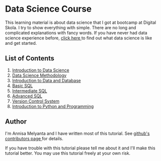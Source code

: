 <h1> Data Science Course </h1>

<p>
  This learning material is about data science that I got at bootcamp at Digital Skola. 
  I try to show everything with simple. 
  There are no long and complicated explanations with fancy words. 
  If you have never had data science experience before, 
  <a href='https://github.com/annisamelyanta/data_science_course/blob/master/1_introduction_to_data_science/introduction_to_data_science.md'>
     click here </a> to find out what data science is like and get started.
</p>

<h2> List of Contents </h2>

<ol>
  <li> 
    <a href='https://github.com/annisamelyanta/data_science_course/blob/master/1_introduction_to_data_science'>
      Introduction to Data Science </a>
  </li>
  <li>
    <a href='https://github.com/annisamelyanta/data_science_course/blob/master/2_data_science_methodology'>
    Data Science Methodology </a>
  </li>
  <li> 
    <a href='https://github.com/annisamelyanta/data_science_course/blob/master/3_introduction_to_data_and_database'>
    Introduction to Data and Database </a>
  </li>
  <li> 
    <a href='https://github.com/annisamelyanta/data_science_course/blob/master/4_basic_sql'>
    Basic SQL </a>
  </li>
  <li> 
    <a href='https://github.com/annisamelyanta/data_science_course/blob/master/5_intermediate_sql'>
    Intermediate SQL </a>
  </li>
  <li> 
    <a href='https://github.com/annisamelyanta/data_science_course/blob/master/7_version_control_system'>
    Advanced SQL </a>
  </li>
  <li> 
    <a href='https://github.com/annisamelyanta/data_science_course/blob/master/7_version_control_system.md'>
    Version Control System </a>
  </li>
  <li> 
    <a href='https://github.com/annisamelyanta/data_science_course/blob/master/8_introduction_to_python_and%20_programming'>
    Introduction to Python and Programming </a>
  </li>
</ol>
  
<h2> Author </h2>
 
<p>
  I'm Annisa Melyanta and I have written most of this tutorial. 
  See <a href='https://github.com/annisamelyanta/'> github's contributors page </a> for details.
  
  <br>
  
  If you have trouble with this tutorial please tell me about it and I'll make this tutorial better. 
  You may use this tutorial freely at your own risk.
</p>

